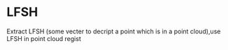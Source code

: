 # LFSH
Extract LFSH (some vecter to decript a point which is in a point cloud),use LFSH in point cloud regist
